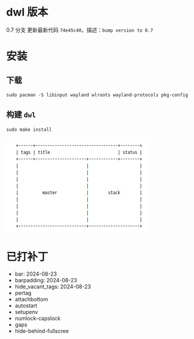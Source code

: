 # dwl 版本
0.7 分支
更新最新代码 `74e45c40`，描述：`bump version to 0.7`

# 安装

## 下载

```shell
sudo pacman -S libinput wayland wlroots wayland-protocols pkg-config
```

## 构建 `dwl`

```shell
sudo make install
```

![img.png](img.png)


# 已打补丁
- bar: 2024-08-23
- barpadding: 2024-08-23
- hide_vacant_tags: 2024-08-23
- pertag
- attachbottom
- autostart
- setupenv
- numlock-capslock
- gaps
- hide-behind-fullscree